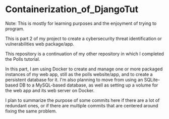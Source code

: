 # Containerization_of_DjangoTut

Note: This is mostly for learning purposes and the enjoyment of trying to program.

This is part 2 of my project to create a cybersecurity threat identification or vulnerabilities web package/app.

This repository is a continuation of my other repository in which I completed the Polls tutorial.

In this part, I am using Docker to create and manage one or more packaged instances of my web app, still as the polls website/app, and to create a persistent database for it.
I'm also planning to move from using an SQLite-based DB to a MySQL-based database, as well as setting up a volume for the web app and its web server on Docker.

I plan to summarize the purpose of some commits here if there are a lot of redundant ones, or if there are multiple commits that are centered around fixing the same problem.
